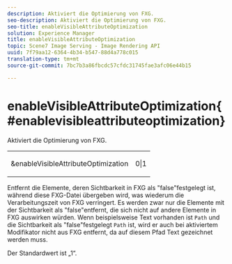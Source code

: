 ```yaml
---
description: Aktiviert die Optimierung von FXG.
seo-description: Aktiviert die Optimierung von FXG.
seo-title: enableVisibleAttributeOptimization
solution: Experience Manager
title: enableVisibleAttributeOptimization
topic: Scene7 Image Serving - Image Rendering API
uuid: 7f79aa12-6364-4b34-b547-88d4a778c015
translation-type: tm+mt
source-git-commit: 7bc7b3a86fbcdc57cfdc31745fae3afc06e44b15

---
```



# enableVisibleAttributeOptimization{#enablevisibleattributeoptimization}

Aktiviert die Optimierung von FXG.

<table id="simpletable_FDE0D8786BC747AF87A336452500E695"> 
 <tr class="strow"> 
  <td class="stentry"> <p><span class="codeph"> &amp;enableVisibleAttributeOptimization</span> </p> </td> 
  <td class="stentry"> <p>0|1 </p></td> 
 </tr> 
</table>

Entfernt die Elemente, deren Sichtbarkeit in FXG als &quot;false&quot;festgelegt ist, während diese FXG-Datei übergeben wird, was wiederum die Verarbeitungszeit von FXG verringert. Es werden zwar nur die Elemente mit der Sichtbarkeit als &quot;false&quot;entfernt, die sich nicht auf andere Elemente in FXG auswirken würden. Wenn beispielsweise Text vorhanden ist `Path` und die Sichtbarkeit als &quot;false&quot;festgelegt `Path` ist, wird er auch bei aktiviertem Modifikator nicht aus FXG entfernt, da auf diesem Pfad Text gezeichnet werden muss.

Der Standardwert ist „1“.
